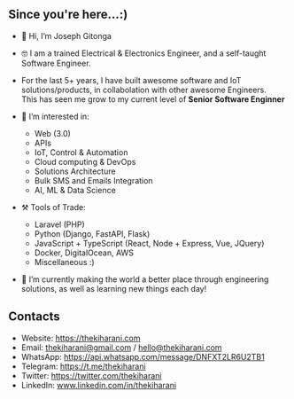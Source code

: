 ## Since you're here...:)
- 👋 Hi, I’m Joseph Gitonga
- 🤓 I am a trained Electrical & Electronics Engineer, and a self-taught Software Engineer.
- For the last 5+ years, I have built awesome software and IoT solutions/products, in collabolation with other awesome Engineers.<br/>This has seen me grow to my current level of **Senior Software Enginner**
- 👀 I’m interested in:
    - Web (3.0)
    - APIs
    - IoT, Control & Automation
    - Cloud computing & DevOps
    - Solutions Architecture
    - Bulk SMS and Emails Integration
    - AI, ML & Data Science
- ⚒️ Tools of Trade:
    - Laravel (PHP)
    - Python (Django, FastAPI, Flask)
    - JavaScript + TypeScript (React, Node + Express, Vue, JQuery)
    - Docker, DigitalOcean, AWS
    - Miscellaneous :)
    
- 🌱 I’m currently making the world a better place through engineering solutions, as well as learning new things each day!

## Contacts
- Website: https://thekiharani.com
- Email: thekiharani@gmail.com / hello@thekiharani.com
- WhatsApp: https://api.whatsapp.com/message/DNFXT2LR6U2TB1
- Telegram: https://t.me/thekiharani
- Twitter: https://twitter.com/thekiharani
- LinkedIn: www.linkedin.com/in/thekiharani

<!---
evansmbithi/evansmbithi is a ✨ special ✨ repository because its `README.md` (this file) appears on your GitHub profile.
You can click the Preview link to take a look at your changes.
--->
